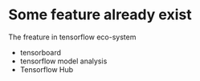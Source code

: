 # Some feature already exist
The freature in tensorflow eco-system
- tensorboard
- tensorflow model analysis
- Tensorflow Hub
# 
<!--stackedit_data:
eyJoaXN0b3J5IjpbLTIxMjkyNTU4NjldfQ==
-->